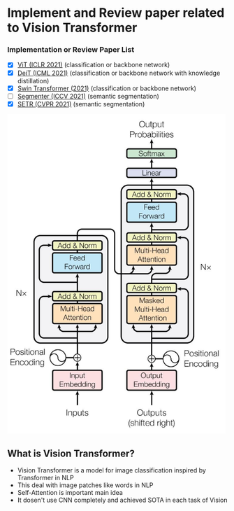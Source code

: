 # Implement and Review paper related to Vision Transformer

### Implementation or Review Paper List
- [x] [ViT (ICLR 2021)](https://github.com/Sangh0/Vision-Transformer/tree/main/ViT) (classification or backbone network)
- [x] [DeiT (ICML 2021)](https://github.com/Sangh0/Vision-Transformer/tree/main/DeiT) (classification or backbone network with knowledge distillation)
- [x] [Swin Transformer (2021)](https://github.com/Sangh0/Vision-Transformer/tree/main/SwinTransformer) (classification or backbone network)
- [ ] [Segmenter (ICCV 2021)](https://github.com/Sangh0/Vision-Transformer/tree/main/Segmenter) (semantic segmentation)
- [x] [SETR (CVPR 2021)](https://github.com/Sangh0/Vision-Transformer/tree/main/SETR) (semantic segmentation)

<img src = "https://github.com/Sangh0/Vision-Transformer/blob/main/ViT/figure/Transformer.JPG?raw=true" width=500>

## What is Vision Transformer?  

- Vision Transformer is a model for image classification inspired by Transformer in NLP  
- This deal with image patches like words in NLP
- Self-Attention is important main idea 
- It dosen't use CNN completely and achieved SOTA in each task of Vision 